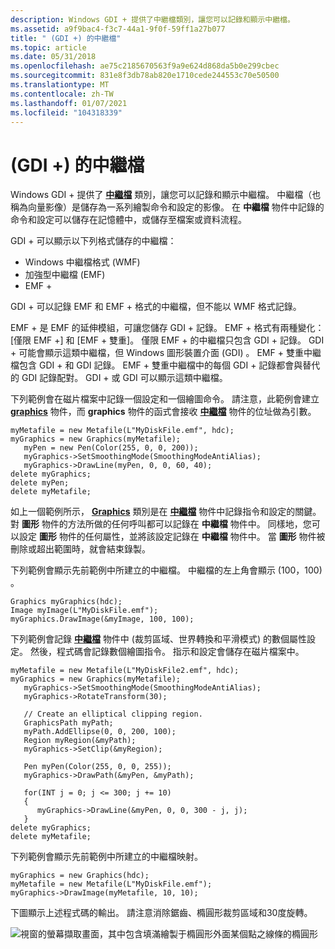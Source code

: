 ```yaml
---
description: Windows GDI + 提供了中繼檔類別，讓您可以記錄和顯示中繼檔。
ms.assetid: a9f9bac4-f3c7-44a1-9f0f-59ff1a27b077
title: " (GDI +) 的中繼檔"
ms.topic: article
ms.date: 05/31/2018
ms.openlocfilehash: ae75c2185670563f9a9e624d868da5b0e299cbec
ms.sourcegitcommit: 831e8f3db78ab820e1710cede244553c70e50500
ms.translationtype: MT
ms.contentlocale: zh-TW
ms.lasthandoff: 01/07/2021
ms.locfileid: "104318339"
---
```

# <a name="metafiles-gdi"></a> (GDI +) 的中繼檔

Windows GDI + 提供了 [**中繼檔**](/windows/desktop/api/gdiplusheaders/nl-gdiplusheaders-metafile) 類別，讓您可以記錄和顯示中繼檔。 中繼檔（也稱為向量影像）是儲存為一系列繪製命令和設定的影像。 在 **中繼檔** 物件中記錄的命令和設定可以儲存在記憶體中，或儲存至檔案或資料流程。

GDI + 可以顯示以下列格式儲存的中繼檔：

-   Windows 中繼檔格式 (WMF) 
-   加強型中繼檔 (EMF) 
-   EMF +

GDI + 可以記錄 EMF 和 EMF + 格式的中繼檔，但不能以 WMF 格式記錄。

EMF + 是 EMF 的延伸模組，可讓您儲存 GDI + 記錄。 EMF + 格式有兩種變化： [僅限 EMF +] 和 [EMF + 雙重]。 僅限 EMF + 的中繼檔只包含 GDI + 記錄。 GDI + 可能會顯示這類中繼檔，但 Windows 圖形裝置介面 (GDI) 。 EMF + 雙重中繼檔包含 GDI + 和 GDI 記錄。 EMF + 雙重中繼檔中的每個 GDI + 記錄都會與替代的 GDI 記錄配對。 GDI + 或 GDI 可以顯示這類中繼檔。

下列範例會在磁片檔案中記錄一個設定和一個繪圖命令。 請注意，此範例會建立 [**graphics**](/windows/desktop/api/gdiplusgraphics/nl-gdiplusgraphics-graphics) 物件，而 **graphics** 物件的函式會接收 [**中繼檔**](/windows/desktop/api/gdiplusheaders/nl-gdiplusheaders-metafile) 物件的位址做為引數。


```
myMetafile = new Metafile(L"MyDiskFile.emf", hdc);
myGraphics = new Graphics(myMetafile);
   myPen = new Pen(Color(255, 0, 0, 200));
   myGraphics->SetSmoothingMode(SmoothingModeAntiAlias);
   myGraphics->DrawLine(myPen, 0, 0, 60, 40);
delete myGraphics;
delete myPen;
delete myMetafile;
```



如上一個範例所示， [**Graphics**](/windows/desktop/api/gdiplusgraphics/nl-gdiplusgraphics-graphics) 類別是在 [**中繼檔**](/windows/desktop/api/gdiplusheaders/nl-gdiplusheaders-metafile) 物件中記錄指令和設定的關鍵。 對 **圖形** 物件的方法所做的任何呼叫都可以記錄在 **中繼檔** 物件中。 同樣地，您可以設定 **圖形** 物件的任何屬性，並將該設定記錄在 **中繼檔** 物件中。 當 **圖形** 物件被刪除或超出範圍時，就會結束錄製。

下列範例會顯示先前範例中所建立的中繼檔。 中繼檔的左上角會顯示 (100，100) 。


```
Graphics myGraphics(hdc);
Image myImage(L"MyDiskFile.emf");
myGraphics.DrawImage(&myImage, 100, 100);
```



下列範例會記錄 [**中繼檔**](/windows/desktop/api/gdiplusheaders/nl-gdiplusheaders-metafile) 物件中 (裁剪區域、世界轉換和平滑模式) 的數個屬性設定。 然後，程式碼會記錄數個繪圖指令。 指示和設定會儲存在磁片檔案中。


```
myMetafile = new Metafile(L"MyDiskFile2.emf", hdc); 
myGraphics = new Graphics(myMetafile);
   myGraphics->SetSmoothingMode(SmoothingModeAntiAlias);
   myGraphics->RotateTransform(30);

   // Create an elliptical clipping region.
   GraphicsPath myPath;
   myPath.AddEllipse(0, 0, 200, 100);
   Region myRegion(&myPath);
   myGraphics->SetClip(&myRegion);

   Pen myPen(Color(255, 0, 0, 255));
   myGraphics->DrawPath(&myPen, &myPath);

   for(INT j = 0; j <= 300; j += 10)
   {
      myGraphics->DrawLine(&myPen, 0, 0, 300 - j, j);
   }
delete myGraphics;
delete myMetafile;
```



下列範例會顯示先前範例中所建立的中繼檔映射。


```
myGraphics = new Graphics(hdc);
myMetafile = new Metafile(L"MyDiskFile.emf");
myGraphics->DrawImage(myMetafile, 10, 10);
```



下圖顯示上述程式碼的輸出。 請注意消除鋸齒、橢圓形裁剪區域和30度旋轉。

![視窗的螢幕擷取畫面，其中包含填滿繪製于橢圓形外面某個點之線條的橢圓形](images/aboutgdip05-art00.png)

 

 



